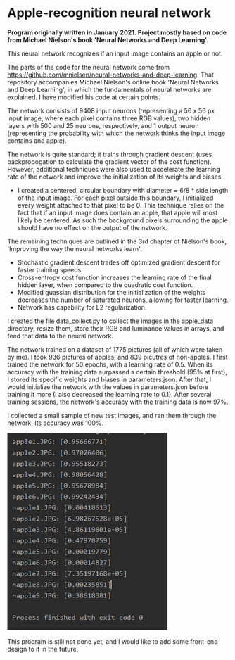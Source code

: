 # Apple-recognition neural network

**Program originally written in January 2021. Project mostly based on code from Michael Nielson's book 'Neural Networks and Deep Learning'.**

This neural network recognizes if an input image contains an apple or not. 

The parts of the code for the neural network come from https://github.com/mnielsen/neural-networks-and-deep-learning.
That repository accompanies Michael Nielson's online book 'Neural Networks and Deep Learning', in which the fundamentals of neural networks are explained.
I have modified his code at certain points.

The network consists of 9408 input neurons (representing a 56 x 56 px input image, where each pixel contains three RGB values), two hidden layers with 500 and 25 neurons, respectively, and 1 output neuron (representing the probability with which the network thinks the input image contains and apple). 

The network is quite standard; it trains through gradient descent (uses backpropogation to calculate the gradient vector of the cost function).
However, additional techniques were also used to accelerate the learning rate of the network and improve the initialization of its weights and biases.

* I created a centered, circular boundary with diameter = 6/8 * side length of the input image. For each pixel outside this boundary, I initialized every weight attached to that pixel to be 0.
  This technique relies on the fact that if an input image does contain an apple, that apple will most likely be centered. As such the background pixels surrounding the apple should have no effect on the output of the network.

The remaining techniques are outlined in the 3rd chapter of Nielson's book, 'Improving the way the neural networks learn'.
* Stochastic gradient descent trades off optimized gradient descent for faster training speeds.
* Cross-entropy cost function increases the learning rate of the final hidden layer, when compared to the quadratic cost function.
* Modified guassian distribution for the initialization of the weights decreases the number of saturated neurons, allowing for faster learning.
* Network has capability for L2 regularization.

I created the file data_collect.py to collect the images in the apple_data directory, resize them, store their RGB and luminance values in arrays, and feed that data to the neural network.

The network trained on a dataset of 1775 pictures (all of which were taken by me). I took 936 pictures of apples, and 839 picutres of non-apples.
I first trained the network for 50 epochs, with a learning rate of 0.5. When its accuracy with the training data surpassed a certain threshold (95% at first), I stored its specific weights and biases in parameters.json.
After that, I would initialize the network with the values in parameters.json before training it more (I also decreased the learning rate to 0.1). After several training sessions, the network's accuracy with the training data is now 97%.

I collected a small sample of new test images, and ran them through the network. Its accuracy was 100%.

![Image of test results](Test%20results.png)

This program is still not done yet, and I would like to add some front-end design to it in the future.
